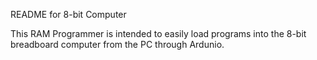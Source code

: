README for 8-bit Computer

This RAM Programmer is intended to easily load programs into the 8-bit breadboard computer from the PC through Ardunio.